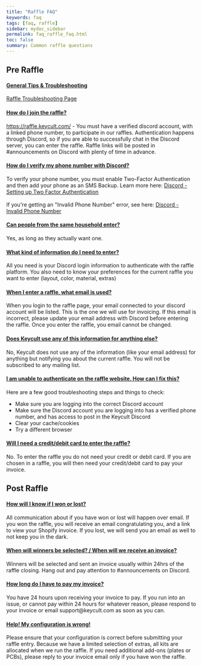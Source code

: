```yaml
---
title: "Raffle FAQ"
keywords: faq
tags: [faq, raffle]
sidebar: mydoc_sidebar
permalink: faq_raffle_faq.html
toc: false
summary: Common raffle questions 
---
```


## Pre Raffle 

<div class="panel-group" id="accordion">
                    <div class="panel panel-default">
                        <div class="panel-heading">
                            <h4 class="panel-title">
                                <a class="accordion-toggle" data-toggle="collapse" href="#collapse1">General Tips & Troubleshooting</a>
                            </h4>
                        </div>
                        <div id="collapse1" class="panel-collapse collapse noCrossRef">
                            <div class="panel-body">
                                <a href='/raffle_troubleshooting.html'>Raffle Troubleshooting Page</a>
                            </div>
                        </div>
                    </div>
                    <!-- /.panel -->
                    <div class="panel panel-default">
                        <div class="panel-heading">
                            <h4 class="panel-title">
                                <a class="accordion-toggle" data-toggle="collapse" href="#collapse2">How do I join the raffle?</a>
                            </h4>
                        </div>
                        <div id="collapse2" class="panel-collapse collapse noCrossRef">
                            <div class="panel-body">
                                <a href="https://raffle.keycult.com/" target="_blank">https://raffle.keycult.com/</a> - You must have a verified discord account, with a linked phone number, to participate in our raffles. Authentication happens through Discord, so if you are able to successfully chat in the Discord server, you can enter the raffle. Raffle links will be posted in #announcements on Discord with plenty of time in advance.
                            </div>
                        </div>
                    </div>
                    <!-- /.panel -->
                    <div class="panel panel-default">
                        <div class="panel-heading">
                            <h4 class="panel-title">
                                <a class="noCrossRef accordion-toggle" data-toggle="collapse" href="#collapse3">How do I verify my phone number with Discord?</a>
                            </h4>
                        </div>
                        <div id="collapse3" class="panel-collapse collapse noCrossRef">
                            <div class="panel-body">
                                To verify your phone number, you must enable Two-Factor Authentication and then add your phone as an SMS Backup. Learn more here: <a href="https://support.discord.com/hc/en-us/articles/219576828-Setting-up-Two-Factor-Authentication" target="_blank"> Discord - Setting up Two Factor Authentication</a>
                                <br>
                                <br>
                                If you're getting an "Invalid Phone Number" error, see here: <a href="https://support.discord.com/hc/en-us/articles/360000961212-Invalid-Phone-Number" target="_blank"> Discord - Invalid Phone Number</a> 
                            </div>
                        </div>
                    </div>
                    <!-- /.panel -->
                    <div class="panel panel-default">
                        <div class="panel-heading">
                            <h4 class="panel-title">
                                <a class="noCrossRef accordion-toggle" data-toggle="collapse" href="#collapse4">Can people from the same household enter?</a>
                            </h4>
                        </div>
                        <div id="collapse4" class="panel-collapse collapse">
                            <div class="panel-body">
                                Yes, as long as they actually want one.
                            </div>
                        </div>
                    </div>
                    <!-- /.panel -->
                    <div class="panel panel-default">
                        <div class="panel-heading">
                            <h4 class="panel-title">
                                <a class="noCrossRef accordion-toggle" data-toggle="collapse" href="#collapse5">What kind of information do I need to enter?</a>
                            </h4>
                        </div>
                        <div id="collapse5" class="panel-collapse collapse">
                            <div class="panel-body">
                                All you need is your Discord login information to authenticate with the raffle platform. You also need to know your preferences for the current raffle you want to enter (layout, color, material, extras)
                            </div>
                        </div>
                    </div>
                    <!-- /.panel -->
                    <div class="panel panel-default">
                        <div class="panel-heading">
                            <h4 class="panel-title">
                                <a class="noCrossRef accordion-toggle" data-toggle="collapse" href="#collapse6">When I enter a raffle, what email is used?</a>
                            </h4>
                        </div>
                        <div id="collapse6" class="panel-collapse collapse">
                            <div class="panel-body">
                                When you login to the raffle page, your email connected to your discord account will be listed. This is the one we will use for invoicing. If this email is incorrect, please update your email address with Discord before entering the raffle. Once you enter the raffle, you email cannot be changed.
                            </div>
                        </div>
                    </div>
                    <!-- /.panel -->
                    <div class="panel panel-default">
                        <div class="panel-heading">
                            <h4 class="panel-title">
                                <a class="noCrossRef accordion-toggle" data-toggle="collapse" href="#collapse7">Does Keycult use any of this information for anything else?</a>
                            </h4>
                        </div>
                        <div id="collapse7" class="panel-collapse collapse">
                            <div class="panel-body">
                                No, Keycult does not use any of the information (like your email address) for anything but notifying you about the current raffle. You will not be subscribed to any mailing list.
                            </div>
                        </div>
                    </div>
                    <!-- /.panel -->
                    <div class="panel panel-default">
                        <div class="panel-heading">
                            <h4 class="panel-title">
                                <a class="noCrossRef accordion-toggle" data-toggle="collapse" href="#collapse8">I am unable to authenticate on the raffle website. How can I fix this?</a>
                            </h4>
                        </div>
                        <div id="collapse8" class="panel-collapse collapse">
                            <div class="panel-body">
                                Here are a few good troubleshooting steps and things to check:
                                <ul>
                                  <li>Make sure you are logging into the correct Discord account</li>
                                  <li>Make sure the Discord account you are logging into has a verified phone number, and has access to post in the Keycult Discord</li>
                                  <li>Clear your cache/cookies</li>
                                  <li>Try a different browser</li>
                                </ul>
                            </div>
                        </div>
                    </div>
                    <!-- /.panel -->
                    <div class="panel panel-default">
                        <div class="panel-heading">
                            <h4 class="panel-title">
                                <a class="noCrossRef accordion-toggle" data-toggle="collapse" href="#collapse9">Will I need a credit/debit card to enter the raffle?</a>
                            </h4>
                        </div>
                        <div id="collapse9" class="panel-collapse collapse">
                            <div class="panel-body">
                                No. To enter the raffle you do not need your credit or debit card. If you are chosen in a raffle, you will then need your credit/debit card to pay your invoice.
                            </div>
                        </div>
                    </div>
                    <!-- /.panel -->
</div>
<!-- /.panel-group -->

## Post Raffle

<div class="panel-group" id="accordion">
                    <div class="panel panel-default">
                        <div class="panel-heading">
                            <h4 class="panel-title">
                                <a class="accordion-toggle" data-toggle="collapse" href="#collapse10">How will I know if I won or lost?</a>
                            </h4>
                        </div>
                        <div id="collapse10" class="panel-collapse collapse noCrossRef">
                            <div class="panel-body">
                                All communication about if you have won or lost will happen over email. If you won the raffle, you will receive an email congratulating you, and a link to view your Shopify invoice. If you lost, we will send you an email as well to not keep you in the dark.
                            </div>
                        </div>
                    </div>
                    <!-- /.panel -->
                    <div class="panel panel-default">
                        <div class="panel-heading">
                            <h4 class="panel-title">
                                <a class="accordion-toggle" data-toggle="collapse" href="#collapse11">When will winners be selected? / When will we receive an invoice?
</a>
                            </h4>
                        </div>
                        <div id="collapse11" class="panel-collapse collapse noCrossRef">
                            <div class="panel-body">
                                Winners will be selected and sent an invoice usually within 24hrs of the raffle closing. Hang out and pay attention to #announcements on Discord.
                            </div>
                        </div>
                    </div>
                    <!-- /.panel -->
                    <div class="panel panel-default">
                        <div class="panel-heading">
                            <h4 class="panel-title">
                                <a class="noCrossRef accordion-toggle" data-toggle="collapse" href="#collapse12">How long do I have to pay my invoice?</a>
                            </h4>
                        </div>
                        <div id="collapse12" class="panel-collapse collapse noCrossRef">
                            <div class="panel-body">
                                You have 24 hours upon receiving your invoice to pay. If you run into an issue, or cannot pay within 24 hours for whatever reason, please respond to your invoice or email support@keycult.com as soon as you can. 
                            </div>
                        </div>
                    </div>
                    <!-- /.panel -->
                    <div class="panel panel-default">
                        <div class="panel-heading">
                            <h4 class="panel-title">
                                <a class="noCrossRef accordion-toggle" data-toggle="collapse" href="#collapse13">Help! My configuration is wrong!</a>
                            </h4>
                        </div>
                        <div id="collapse13" class="panel-collapse collapse">
                            <div class="panel-body">
                                Please ensure that your configuration is correct before submitting your raffle entry. Because we have a limited selection of extras, all kits are allocated when we run the raffle. If you need additional add-ons (plates or PCBs), please reply to your invoice email only if you have won the raffle.
                            </div>
                        </div>
                    </div>
                    <!-- /.panel -->
</div>
<!-- /.panel-group -->